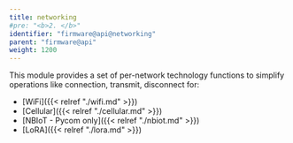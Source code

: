 ```yaml
---
title: networking
#pre: "<b>2. </b>"
identifier: "firmware@api@networking"
parent: "firmware@api"
weight: 1200
---
```


This module provides a set of per-network technology functions to simplify operations like connection, transmit, disconnect for:

- [WiFi]({{< relref "./wifi.md" >}})
- [Cellular]({{< relref "./cellular.md" >}})
- [NBIoT - Pycom only]({{< relref "./nbiot.md" >}})
- [LoRA]({{< relref "./lora.md" >}})

